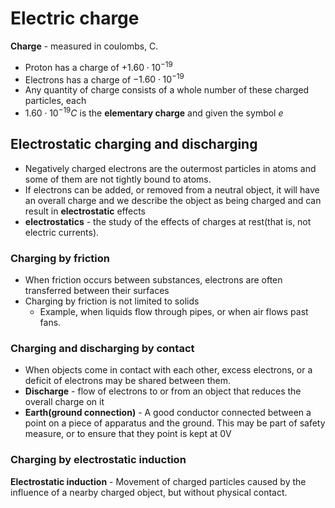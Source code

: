 # Electric charge
**Charge** - measured in coulombs, C. 
- Proton has a charge of $+1.60 \cdot 10^{-19}$
- Electrons has a charge of  $-1.60 \cdot 10^{-19}$
- Any quantity of charge consists of a whole number of these charged particles, each 
- $1.60 \cdot 10^{-19}C$ is the **elementary charge** and given the symbol $e$
## Electrostatic charging and discharging
- Negatively charged electrons are the outermost particles in atoms and some of them are not tightly bound to atoms. 
- If electrons can be added, or removed from a neutral object, it will have an overall charge and we describe the object as being charged and can result in **electrostatic** effects
- **electrostatics** - the study of the effects of charges at rest(that is, not electric currents).
### Charging by friction
- When friction occurs between substances, electrons are often transferred between their surfaces
- Charging by friction is not limited to solids
	- Example, when liquids flow through pipes, or when air flows past fans. 
### Charging and discharging by contact 
- When objects come in contact with each other, excess electrons, or a deficit of electrons may be shared between them.
- **Discharge** - flow of electrons to or from an object that reduces the overall charge on it
- **Earth(ground connection)** - A good conductor connected between a point on a piece of apparatus and the ground. This may be part of safety measure, or to ensure that they point is kept at 0V
### Charging by electrostatic induction
**Electrostatic induction** - Movement of charged particles caused by the influence of a nearby charged object, but without physical contact. 



